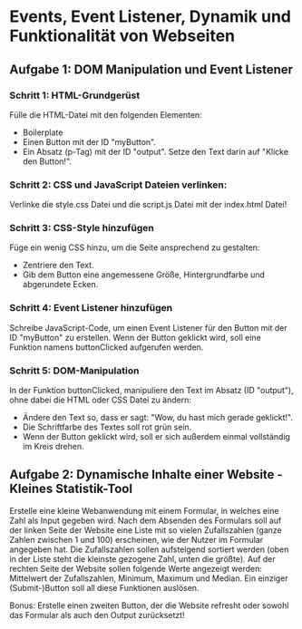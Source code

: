 # Events, Event Listener, Dynamik und Funktionalität von Webseiten

## Aufgabe 1: DOM Manipulation und Event Listener

### Schritt 1: HTML-Grundgerüst
Fülle die HTML-Datei mit den folgenden Elementen:

- Boilerplate
- Einen Button mit der ID "myButton".
- Ein Absatz (p-Tag) mit der ID "output". Setze den Text darin auf "Klicke den Button!".

### Schritt 2: CSS und JavaScript Dateien verlinken: 

Verlinke die style.css Datei und die script.js Datei mit der index.html Datei!

### Schritt 3: CSS-Style hinzufügen
Füge ein wenig CSS hinzu, um die Seite ansprechend zu gestalten:

- Zentriere den Text.
- Gib dem Button eine angemessene Größe, Hintergrundfarbe und abgerundete Ecken.

### Schritt 4: Event Listener hinzufügen
Schreibe JavaScript-Code, um einen Event Listener für den Button mit der ID "myButton" zu erstellen. Wenn der Button geklickt wird, soll eine Funktion namens buttonClicked aufgerufen werden.

### Schritt 5: DOM-Manipulation
In der Funktion buttonClicked, manipuliere den Text im Absatz (ID "output"), ohne dabei die HTML oder CSS Datei zu ändern:

- Ändere den Text so, dass er sagt: "Wow, du hast mich gerade geklickt!".
- Die Schriftfarbe des Textes soll rot grün sein.
- Wenn der Button geklickt wird, soll er sich außerdem einmal vollständig im Kreis drehen.


## Aufgabe 2: Dynamische Inhalte einer Website - Kleines Statistik-Tool
Erstelle eine kleine Webanwendung mit einem Formular, in welches eine Zahl als Input gegeben wird. Nach dem Absenden des Formulars soll auf der linken Seite der Website eine Liste mit so vielen Zufallszahlen (ganze Zahlen zwischen 1 und 100) erscheinen, wie der Nutzer im Formular angegeben hat. Die Zufallszahlen sollen aufsteigend sortiert werden (oben in der Liste steht die kleinste gezogene Zahl, unten die größte). Auf der rechten Seite der Website sollen folgende Werte angezeigt werden: Mittelwert der Zufallszahlen, Minimum, Maximum und Median. Ein einziger (Submit-)Button soll all diese Funktionen auslösen. <br>

Bonus: Erstelle einen zweiten Button, der die Website refresht oder sowohl das Formular als auch den Output zurücksetzt!
